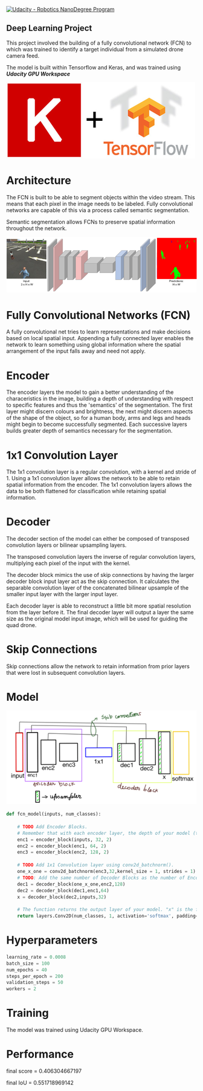 [![Udacity - Robotics NanoDegree Program](https://s3-us-west-1.amazonaws.com/udacity-robotics/Extra+Images/RoboND_flag.png)](https://www.udacity.com/robotics)

## Deep Learning Project ##
This project involved the building of a fully convolutional network (FCN) to which was trained to identify a target individual from a simulated drone camera feed.

The model is built within Tensorflow and Keras, and was trained using __*Udacity GPU Workspace*__

[image_0]: ./docs/misc/keras-tensorflow-logo.jpg
![alt text][image_0] 

# Architecture

The FCN is built to be able to segment objects within the video stream. This means that each pixel in the image needs to be labeled. Fully convolutional networks are capable of this via a process called semantic segmentation. 

Semantic segmentation allows FCNs to preserve spatial information throughout the network.

[image_1]: ./docs/misc/ml2.png
![alt text][image_1] 

# Fully Convolutional Networks (FCN)

A fully convolutional net tries to learn representations and make decisions based on local spatial input. Appending a fully connected layer enables the network to learn something using global information where the spatial arrangement of the input falls away and need not apply.

# Encoder

The encoder layers the model to gain a better understanding of the characeristics in the image, building a depth of understanding with respect to specific features and thus the 'semantics' of the segmentation. The first layer might discern colours and brightness, the next might discern aspects of the shape of the object, so for a human body, arms and legs and heads might begin to become successfully segmented. Each successive layers builds greater depth of semantics necessary for the segmentation.

# 1x1 Convolution Layer

The 1x1 convolution layer is a regular convolution, with a kernel and stride of 1. Using a 1x1 convolution layer allows the network to be able to retain spatial information from the encoder. The 1x1 convolution layers allows the data to be both flattened for classification while retaining spatial information.

# Decoder

The decoder section of the model can either be composed of transposed convolution layers or bilinear upsampling layers.

The transposed convolution layers the inverse of regular convolution layers, multiplying each pixel of the input with the kernel.

The decoder block mimics the use of skip connections by having the larger decoder block input layer act as the skip connection. It calculates the separable convolution layer of the concatenated bilinear upsample of the smaller input layer with the larger input layer.

Each decoder layer is able to reconstruct a little bit more spatial resolution from the layer before it. The final decoder layer will output a layer the same size as the original model input image, which will be used for guiding the quad drone.

# Skip Connections

Skip connections allow the network to retain information from prior layers that were lost in subsequent convolution layers. 

# Model 

[image_2]: ./docs/misc/2.png
![alt text][image_2]

```python
def fcn_model(inputs, num_classes):
    
    # TODO Add Encoder Blocks. 
    # Remember that with each encoder layer, the depth of your model (the number of filters) increases.
    enc1 = encoder_block(inputs, 32, 2)
    enc2 = encoder_block(enc1, 64, 2)
    enc3 = encoder_block(enc2, 128, 2)

    # TODO Add 1x1 Convolution layer using conv2d_batchnorm().
    one_x_one = conv2d_batchnorm(enc3,32,kernel_size = 1, strides = 1)
    # TODO: Add the same number of Decoder Blocks as the number of Encoder Blocks
    dec1 = decoder_block(one_x_one,enc2,128)
    dec2 = decoder_block(dec1,enc1,64)
    x = decoder_block(dec2,inputs,32)
    
    # The function returns the output layer of your model. "x" is the final layer obtained from the last decoder_block()
    return layers.Conv2D(num_classes, 1, activation='softmax', padding='same')(x)
```

# Hyperparameters
```python
learning_rate = 0.0008
batch_size = 100
num_epochs = 40
steps_per_epoch = 200
validation_steps = 50
workers = 2
```
# Training

The model was trained using Udacity GPU Workspace.

# Performance

final score = 0.406304667197

final IoU = 0.551718969142

